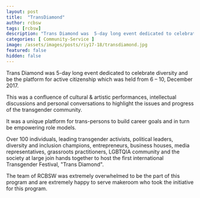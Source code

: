 ```yaml
---
layout: post
title:  "TransDiamond"
author: rcbsw
tags: [rcbsw]
description: "Trans Diamond was  5-day long event dedicated to celebrate diversity and be the platform for active citizenship which was  held from 6 – 10, December 2017."
categories: [ Community-Service ]
image: /assets/images/posts/riy17-18/transdiamond.jpg
featured: false
hidden: false
---
```


Trans Diamond was  5-day long event dedicated to celebrate diversity and be the platform for active citizenship which was  held from 6 – 10, December 2017. 

This was  a confluence of cultural & artistic performances, intellectual discussions and personal conversations to highlight the issues and progress of the transgender community.

It was a unique platform for trans-persons to build career goals and in turn be empowering role models.

Over 100 individuals,  leading transgender activists, political leaders, diversity and inclusion champions, entrepreneurs, business houses, media representatives, grassroots practitioners, LGBTQIA community and the society at large join hands together to host the first international Transgender Festival, "Trans Diamond". 

The team of RCBSW was extremely overwhelmed to be the part of this program and are extremely happy to serve makeroom who took the initiative for this program.
